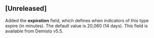 ## [Unreleased]
Added the **expiration** field, which defines when indicators of this type expire (in minutes). The default value is 20,060 (14 days). This field is available from Demisto v5.5.